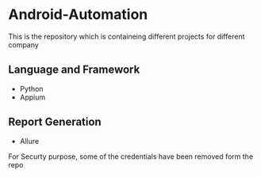 # Android-Automation

This is the repository which is containeing different projects for different company 

## Language and  Framework
- Python
- Appium

## Report Generation
- Allure 

For Securty purpose, some of the  credentials have been removed form the repo
